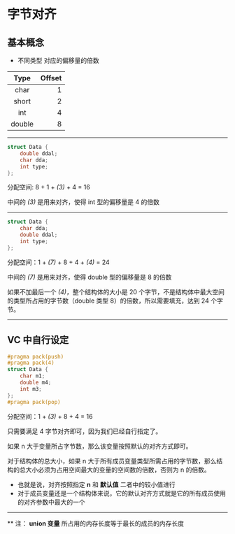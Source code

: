 # 字节对齐

## 基本概念

- 不同类型 对应的偏移量的倍数

| Type   | Offset  |
| :-----: | ------: |
| char   | 1       |
| short  | 2       |
| int    | 4       |
| double | 8       |

---

``` c++
struct Data {
    double ddal;
    char dda;
    int type;
};
```
分配空间: 8 + 1 + _(3)_ + 4 = 16

中间的 _(3)_ 是用来对齐，使得 int 型的偏移量是 4 的倍数

---

``` c++
struct Data {
    char dda;
    double ddal;
    int type;
};
```
分配空间：1 + _(7)_ + 8 + 4 + _(4)_ = 24

中间的 _(7)_ 是用来对齐，使得 double 型的偏移量是 8 的倍数

如果不加最后一个 _(4)_，整个结构体的大小是 20 个字节，不是结构体中最大空间的类型所占用的字节数（double 类型 8）的倍数，所以需要填充，达到 24 个字节。

---

## VC 中自行设定

``` c++
#pragma pack(push)
#pragma pack(4)
struct Data {
    char m1;
    double m4;
    int m3;
};
#pragma pack(pop)
```

分配空间：1 + _(3)_ + 8 + 4 = 16

只需要满足 4 字节对齐即可，因为我们已经自行指定了。

如果 n 大于变量所占字节数，那么该变量按照默认的对齐方式即可。

对于结构体的总大小，如果 n 大于所有成员变量类型所需占用的字节数，那么结构的总大小必须为占用空间最大的变量的空间数的倍数，否则为 n 的倍数。

- 也就是说，对齐按照指定 **n** 和 **默认值** 二者中的较小值进行
- 对于成员变量还是一个结构体来说，它的默认对齐方式就是它的所有成员使用的对齐参数中最大的一个

*** 

** 注： **union 变量** 所占用的内存长度等于最长的成员的内存长度
